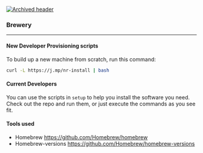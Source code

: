 [![Archived header](https://github.com/newrelic/open-source-office/raw/master/examples/categories/images/Archived.png)](https://github.com/newrelic/open-source-office/blob/master/examples/categories/index.md#archived)

### Brewery
-----

#### New Developer Provisioning scripts

To build up a new machine from scratch, run this command:

```bash
curl -L https://j.mp/nr-install | bash
```

#### Current Developers

You can use the scripts in `setup` to help you install the software you need. Check out the repo and run them, or just execute the commands as you see fit.

#### Tools used

* Homebrew https://github.com/Homebrew/homebrew
* Homebrew-versions https://github.com/Homebrew/homebrew-versions

